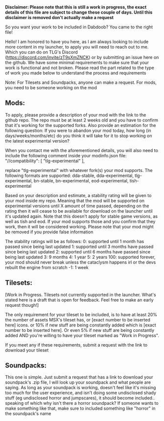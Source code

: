 **Disclaimer: Please note that this is still a work in progress, the exact details of this file are subject to change these couple of days. Until this disclaimer is removed don't actually make a request**

So you want your work to be included in Dabdoob? You came to the right file!

Hello! I am honored to have you here, as I am always looking to include more content in my launcher, to apply you will need to reach out to me. Which you can do on TLG's Discord (https://discord.com/invite/zT9sXmZNCK) or by submitting an issue here on the github. We have some minimal requirements to make sure that your work is functional and not broken. Please read the part related to the type of work you made below to understand the process and requirements

Note: For Tilesets and Soundpacks, anyone can make a request. For mods, you need to be someone working on the mod


## Mods:
To apply, please provide a description of your mod with the link to the github repo. The repo must be at least 2 weeks old and you have to confirm that it's working for the supported forks. Also provide an estimation for the following question: If you were to abandon your mod today, how long (in days/weeks/months/etc) do you think it will take for it to stop working on the latest experimental version?

When you contact me with the aforementioned details, you will also need to include the following comment inside your modinfo.json file:
"//compatibility": [ "tlg-experimental" ],

replace "tlg-experimental" with whatever fork(s) your mod supports. The following formats are supported:
dda-stable, dda-experimental, tlg-experimental, bn-stable, bn-experimental, eod-experimental, tish-experimental

Based on your description and estimate, a stability rating will be given to your mod inside my repo. Meaning that the mod will be supported on experimental versions until X amount of time passed, depending on the rating then it will cease to be available for download on the launcher until it's updated again. Note that this doesn't apply for stable game versions, as well as tish and eod. If your mod supports those and you confirm that they work, then it will be considered working. Please note that your mod might be removed if you provide false information

The stability ratings will be as follows:
0: supported until 1 month has passed since being last updated
1: supported until 3 months have passed since being last updated
2: supported until 6 months have passed since being last updated
3: 9 months
4: 1 year
5: 2 years
100: supported forever, your mod should never break unless the cataclysm happens irl or the devs rebuilt the engine from scratch
-1: 1 week


## Tilesets:
[Work in Progress. Tilesets not currently supported in the launcher. What's stated here is a draft that is open for feedback. Feel free to make an early request though!]

The only requirement for your tileset to be included, is to have at least 20% the number of assets MSX's tileset has, or [exact number to be inserted here] icons. or 10% if new stuff are being constantly added which is [exact number to be inserted here]. Or even 5% if new stuff are being constantly added AND you're willing to have your tileset marked as "Work in Progress".

If you meet any if these requirements, submit a request with the link to download your tileset


## Soundpacks:
This one is simple. Just submit a request that has a link to download your soundpack's .zip file, I will look up your soundpack and what people are saying. As long as your soundpack is working, doesn't feel like it's missing too much for the user experience, and isn't doing some undisclosed shady stuff (eg undisclosed horror and jumpscares), it should become included.. speaking of which why isn't there a horror soundpack? If someone wants to make something like that, make sure to included something like "horror" in the soundpack's name
